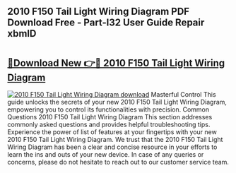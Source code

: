## 2010 F150 Tail Light Wiring Diagram PDF Download Free - Part-l32 User Guide Repair xbmlD

# <h2><a href="http://dfn1r4x.blite.top/?on=2010+F150+Tail+Light+Wiring+Diagram">🔗Download New 👉🔴 2010 F150 Tail Light Wiring Diagram</a></h2>

[![2010 F150 Tail Light Wiring Diagram download](https://i.imgur.com/lujVjoI.png)](http://dfn1r4x.blite.top/?on=2010+F150+Tail+Light+Wiring+Diagram)
Masterful Control This guide unlocks the secrets of your new 2010 F150 Tail Light Wiring Diagram, empowering you to control its functionalities with precision. Common Questions 2010 F150 Tail Light Wiring Diagram This section addresses commonly asked questions and provides helpful troubleshooting tips. Experience the power of list of features at your fingertips with your new 2010 F150 Tail Light Wiring Diagram. We trust that the 2010 F150 Tail Light Wiring Diagram has been a clear and concise resource in your efforts to learn the ins and outs of your new device. In case of any queries or concerns, please do not hesitate to reach out to our customer service team.
